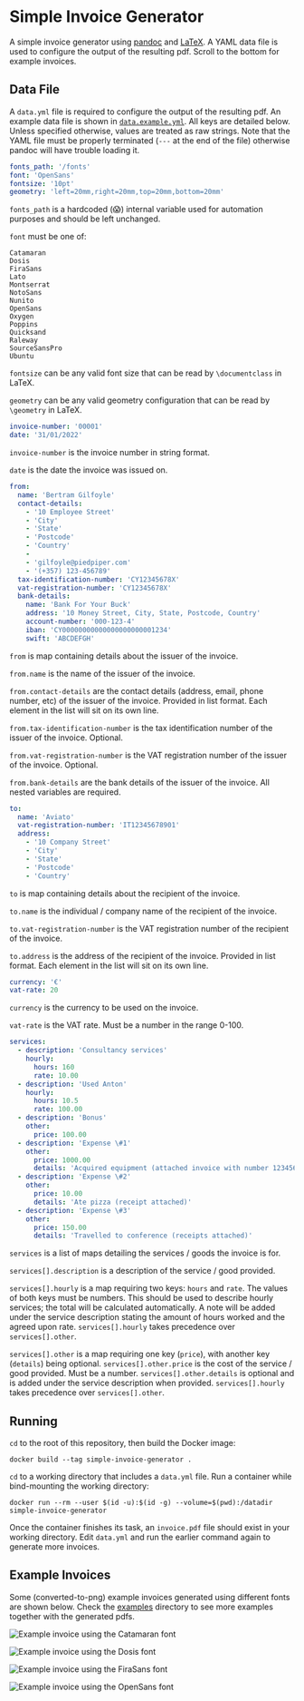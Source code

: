 # Simple Invoice Generator

A simple invoice generator using [pandoc](https://pandoc.org) and [LaTeX](https://www.latex-project.org).
A YAML data file is used to configure the output of the resulting pdf.
Scroll to the bottom for example invoices.

## Data File

A `data.yml` file is required to configure the output of the resulting pdf.
An example data file is shown in [`data.example.yml`](data.example.yml).
All keys are detailed below.
Unless specified otherwise, values are treated as raw strings.
Note that the YAML file must be properly terminated (`---` at the end of the file) otherwise pandoc will have trouble loading it.

```yaml
fonts_path: '/fonts'
font: 'OpenSans'
fontsize: '10pt'
geometry: 'left=20mm,right=20mm,top=20mm,bottom=20mm'
```

`fonts_path` is a hardcoded (😱) internal variable used for automation purposes and should be left unchanged.

`font` must be one of:

```
Catamaran
Dosis
FiraSans
Lato
Montserrat
NotoSans
Nunito
OpenSans
Oxygen
Poppins
Quicksand
Raleway
SourceSansPro
Ubuntu
```

`fontsize` can be any valid font size that can be read by `\documentclass` in LaTeX.

`geometry` can be any valid geometry configuration that can be read by `\geometry` in LaTeX.

```yaml
invoice-number: '00001'
date: '31/01/2022'
```

`invoice-number` is the invoice number in string format.

`date` is the date the invoice was issued on.

```yaml
from:
  name: 'Bertram Gilfoyle'
  contact-details:
    - '10 Employee Street'
    - 'City'
    - 'State'
    - 'Postcode'
    - 'Country'
    -
    - 'gilfoyle@piedpiper.com'
    - '(+357) 123-456789'
  tax-identification-number: 'CY12345678X'
  vat-registration-number: 'CY12345678X'
  bank-details:
    name: 'Bank For Your Buck'
    address: '10 Money Street, City, State, Postcode, Country'
    account-number: '000-123-4'
    iban: 'CY00000000000000000000001234'
    swift: 'ABCDEFGH'
```

`from` is map containing details about the issuer of the invoice.

`from.name` is the name of the issuer of the invoice.

`from.contact-details` are the contact details (address, email, phone number, etc) of the issuer of the invoice.
Provided in list format.
Each element in the list will sit on its own line.

`from.tax-identification-number` is the tax identification number of the issuer of the invoice.
Optional.

`from.vat-registration-number` is the VAT registration number of the issuer of the invoice.
Optional.

`from.bank-details` are the bank details of the issuer of the invoice.
All nested variables are required.

```yaml
to:
  name: 'Aviato'
  vat-registration-number: 'IT12345678901'
  address:
    - '10 Company Street'
    - 'City'
    - 'State'
    - 'Postcode'
    - 'Country'
```

`to` is map containing details about the recipient of the invoice.

`to.name` is the individual / company name of the recipient of the invoice.

`to.vat-registration-number` is the VAT registration number of the recipient of the invoice.

`to.address` is the address of the recipient of the invoice.
Provided in list format.
Each element in the list will sit on its own line.

```yaml
currency: '€'
vat-rate: 20
```

`currency` is the currency to be used on the invoice.

`vat-rate` is the VAT rate.
Must be a number in the range 0-100.

```yaml
services:
  - description: 'Consultancy services'
    hourly:
      hours: 160
      rate: 10.00
  - description: 'Used Anton'
    hourly:
      hours: 10.5
      rate: 100.00
  - description: 'Bonus'
    other:
      price: 100.00
  - description: 'Expense \#1'
    other:
      price: 1000.00
      details: 'Acquired equipment (attached invoice with number 123456789)'
  - description: 'Expense \#2'
    other:
      price: 10.00
      details: 'Ate pizza (receipt attached)'
  - description: 'Expense \#3'
    other:
      price: 150.00
      details: 'Travelled to conference (receipts attached)'
```

`services` is a list of maps detailing the services / goods the invoice is for.

`services[].description` is a description of the service / good provided.

`services[].hourly` is a map requiring two keys: `hours` and `rate`.
The values of both keys must be numbers.
This should be used to describe hourly services; the total will be calculated automatically.
A note will be added under the service description stating the amount of hours worked and the agreed upon rate.
`services[].hourly` takes precedence over `services[].other`.

`services[].other` is a map requiring one key (`price`), with another key (`details`) being optional.
`services[].other.price` is the cost of the service / good provided.
Must be a number.
`services[].other.details` is optional and is added under the service description when provided.
`services[].hourly` takes precedence over `services[].other`.

## Running

`cd` to the root of this repository, then build the Docker image:

```
docker build --tag simple-invoice-generator .
```

`cd` to a working directory that includes a `data.yml` file.
Run a container while bind-mounting the working directory:

```shell
docker run --rm --user $(id -u):$(id -g) --volume=$(pwd):/datadir simple-invoice-generator
```

Once the container finishes its task, an `invoice.pdf` file should exist in your working directory.
Edit `data.yml` and run the earlier command again to generate more invoices.

## Example Invoices

Some (converted-to-png) example invoices generated using different fonts are shown below.
Check the [examples](examples) directory to see more examples together with the generated pdfs.

![Example invoice using the Catamaran font](examples/Catamaran.png "Example invoice using the Catamaran font")

![Example invoice using the Dosis font](examples/Dosis.png "Example invoice using the Dosis font")

![Example invoice using the FiraSans font](examples/FiraSans.png "Example invoice using the FiraSans font")

![Example invoice using the OpenSans font](examples/OpenSans.png "Example invoice using the OpenSans font")
